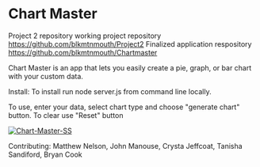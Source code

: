 # Chart Master

Project 2 repository
working project repository https://github.com/blkmtnmouth/Project2
Finalized application respository https://github.com/blkmtnmouth/Chartmaster

Chart Master is an app that lets you easily create a pie, graph, or bar chart with your custom data. 

Install: To install run node server.js from command line locally. 

To use, enter your data, select chart type and choose "generate chart" button. To clear use "Reset" button

<a href="https://ibb.co/j5xxpMt"><img src="https://i.ibb.co/rtLLW69/Chart-Master-SS.png" alt="Chart-Master-SS" border="0"></a>

Contributing: Matthew Nelson, John Manouse, Crysta Jeffcoat, Tanisha Sandiford, Bryan Cook
